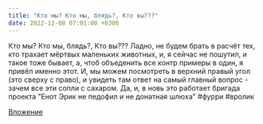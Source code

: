 ```yaml
---
title: "Кто мы? Кто мы, блядь?, Кто вы???"
date: 2022-12-08 07:01:00 +0300
---
```


Кто мы? Кто мы, блядь?, Кто вы???
Ладно, не будем брать в расчёт тех, кто трахает мёртвых маленьких животных, и, я сейчас не пошутил, и такое тоже бывает, а, чтоб объеденить все контр примеры в один, я привёл именно этот.
И, мы можем посмотреть в верхний правый угол (это сверху с право), и увидеть там ответ на самый главный вопрос - зачем все эти сопли с сахаром.
Да, и, в новь это работает бригада проекта "Енот Эрик не педофил и не донатная шлюха"
#фурри #вролик

[Вложение](/assets/vk_photos/2/03EmbhTa2ZU.jpg)
